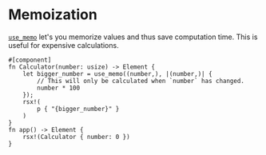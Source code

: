# Memoization

[`use_memo`](https://docs.rs/dioxus-hooks/latest/dioxus_hooks/fn.use_memo.html) let's you memorize values and thus save computation time. This is useful for expensive calculations.

```rust, no_run
#[component]
fn Calculator(number: usize) -> Element {
    let bigger_number = use_memo((number,), |(number,)| {
        // This will only be calculated when `number` has changed.
        number * 100
    });
    rsx!(
        p { "{bigger_number}" }
    )
}
fn app() -> Element {
    rsx!(Calculator { number: 0 })
}
```
